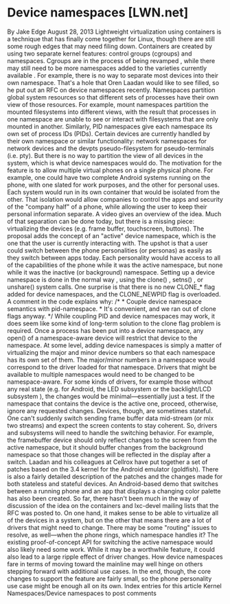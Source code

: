 # Device namespaces [LWN.net]

By
Jake Edge
August 28, 2013
Lightweight virtualization using containers is a technique that has finally 
come together for Linux, though there are still some rough edges that may
need filing down. Containers are created by using two
separate 
kernel features: control groups (cgroups) and namespaces.  Cgroups are in the process of
being revamped
, while there may still need to
be more namespaces added to the
varieties currently
available
. For example, there is no way to separate most devices into their own
namespace.  That's a hole that Oren Laadan would like to see filled, so he put
out an
RFC
on device namespaces
recently.
Namespaces partition global system resources so that different sets of
processes have their own view of those resources.  For example, mount
namespaces partition the mounted filesystems into different views, with the
result that processes in one namespace are unable to see or interact with
filesystems that are only mounted in another.  Similarly,
PID 
namespaces
give each namespace its own set of process IDs (PIDs).
Certain devices are currently handled by their own namespace or similar
functionality: network namespaces for network devices and the
devpts
pseudo-filesystem for pseudo-terminals (i.e. pty).  But there
is no way to partition the view of all devices in the system, which is what
device
namespaces
would do.
The motivation for the feature is to allow multiple virtual phones on a
single physical phone.  For example, one could have two complete Android
systems running on the phone, with one slated for work purposes, and the
other for personal uses.  Each system would run in its own container that
would be isolated from the other.  That isolation would allow companies to
control the apps and security of the "company half" of a phone, while
allowing the user to keep their personal information separate.  A
video
gives an overview of the
idea. Much of that separation can be done today, but 
there is a missing piece: virtualizing the devices (e.g. frame buffer,
touchscreen, buttons).
The proposal adds the concept of an "active" device namespace,
which is 
the one that the user is currently interacting with.  The upshot is that a
user could switch between the phone personalities (or personas) as easily
as they switch between apps today.  Each personality would have access to
all of the capabilities of the phone while it was the active namespace, but
none while it was the inactive (or background) namespace.
Setting up a device namespace is done in the
normal way
, using the
clone()
,
setns()
, or
unshare()
system
calls. One surprise is that there is no new
CLONE_*
flag added for
device namespaces, and the
CLONE_NEWPID
flag is overloaded.  A
comment in the
code
explains why:
/*
     * Couple device namespace semantics with pid-namespace.
     * It's convenient, and we ran out of clone flags anyway.
     */
While coupling PID and device namespaces may work, it does seem like some
kind of long-term solution to the clone flag problem is required.  Once a
process has been put into a device namespace, any
open()
of a
namespace-aware device will restrict that device to the namespace.
At some level, adding device namespaces is simply a matter of virtualizing
the major and minor 
device numbers so that each namespace has its own set of them.  The
major/minor numbers in a namespace would correspond to the driver loaded
for that 
namespace. Drivers that might be available to multiple namespaces would need
to be changed to be namespace-aware.  For some kinds of drivers, for
example those 
without any real state (e.g. for Android, the
LED
subsystem
or the
backlight/LCD
subsystem
), the changes would be minimal—essentially just a test.  If
the namespace that contains the device is the active one, proceed,
otherwise, ignore any requested
changes.
Devices, though, are sometimes stateful.  One can't
suddenly switch sending frame buffer data mid-stream (or mix two streams)
and expect the screen 
contents to stay coherent.  So, drivers and subsystems will need to handle
the switching behavior.  For example, the 
framebuffer device should only reflect changes to the screen from the
active namespace, but it should buffer changes from the background
namespace so that those changes will be reflected in the display after a
switch.
Laadan and his colleagues at
Cellrox
have put together a
set
of patches
based on the 3.4 kernel for the Android emulator (goldfish).
There is also a fairly detailed description of the patches and the changes
made for both stateless and stateful devices.  An
Android-based
demo
that switches between a running phone and an app that displays a
changing color palette has also been created.
So far, there hasn't been much in the way of discussion of the idea on the
containers and lxc-devel mailing lists that the RFC was posted to. On one
hand, it makes sense to be able to virtualize all of the devices in a
system, but on the other that means there are a
lot
of drivers that
might need to change.  There may be some "routing" issues to resolve, as
well—when the phone rings, which namespace handles it? The existing
proof-of-concept API for switching the 
active namespace would also likely need some work.
While it may be a
worthwhile feature, it could also lead to a large ripple effect of driver changes. How device namespaces
fare in terms of moving toward the 
mainline may well hinge on others stepping forward with additional use
cases.  In the end, though, the
core
changes
to support the feature are fairly small, so the phone
personality use case might be enough all on its own.
Index entries for this article
Kernel
Namespaces/Device namespaces
to post comments